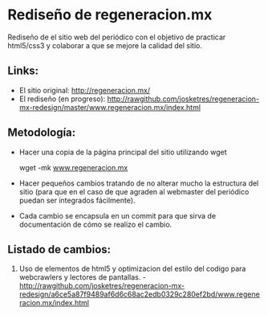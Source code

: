 Rediseño de regeneracion.mx
========================

Rediseño de el sitio web del periódico con el objetivo de practicar html5/css3 y colaborar a que se mejore la calidad del sitio.

Links:
-------
* El sitio original: http://regeneracion.mx/
* El rediseño (en progreso): http://rawgithub.com/josketres/regeneracion-mx-redesign/master/www.regeneracion.mx/index.html

Metodología:
-------
* Hacer una copia de la página principal del sitio utilizando wget


    wget -mk www.regeneracion.mx
   
* Hacer pequeños cambios tratando de no alterar mucho la estructura del sitio (para que en el caso de que agraden al webmaster del periódico puedan ser integrados fácilmente).
* Cada cambio se encapsula en un commit para que sirva de documentación de cómo se realizo el cambio.

Listado de cambios:
-------
1. Uso de elementos de html5 y optimizacion del estilo del codigo para webcrawlers y lectores de pantallas. -
http://rawgithub.com/josketres/regeneracion-mx-redesign/a6ce5a87f9489af6d6c68ac2edb0329c280ef2bd/www.regeneracion.mx/index.html
